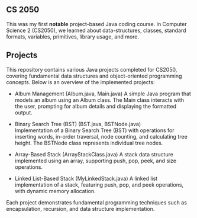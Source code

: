 ## **CS 2050**

This was my first **notable** project-based Java coding course. In Computer Science 2 (CS2050), we learned about data-structures, classes, standard formats, 
variables, primitives, library usage, and more.

## **Projects**

This repository contains various Java projects completed for CS2050, covering fundamental data structures and object-oriented programming concepts. 
Below is an overview of the implemented projects:

- Album Management (Album.java, Main.java)
A simple Java program that models an album using an Album class. The Main class interacts with the user, prompting for album details and displaying the formatted output.  
  
- Binary Search Tree (BST) (BST.java, BSTNode.java)  
Implementation of a Binary Search Tree (BST) with operations for inserting words, in-order traversal, node counting, and calculating tree height.
The BSTNode class represents individual tree nodes.  
  
- Array-Based Stack (ArrayStackClass.java)
A stack data structure implemented using an array, supporting push, pop, peek, and size operations.  
  
- Linked List-Based Stack (MyLinkedStack.java)
A linked list implementation of a stack, featuring push, pop, and peek operations, with dynamic memory allocation.  
  
Each project demonstrates fundamental programming techniques such as encapsulation, recursion, and data structure implementation.


